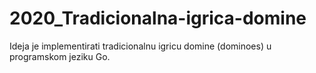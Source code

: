 # 2020_Tradicionalna-igrica-domine
Ideja je implementirati tradicionalnu igricu domine (dominoes) u programskom jeziku Go. 
